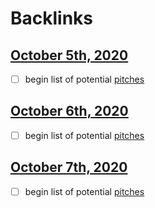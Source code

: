 
# Backlinks
## [October 5th, 2020](<October 5th, 2020.md>)
- [ ] begin list of potential [pitches](<pitches.md>)

## [October 6th, 2020](<October 6th, 2020.md>)
- [ ] begin list of potential [pitches](<pitches.md>)

## [October 7th, 2020](<October 7th, 2020.md>)
- [ ] begin list of potential [pitches](<pitches.md>)

